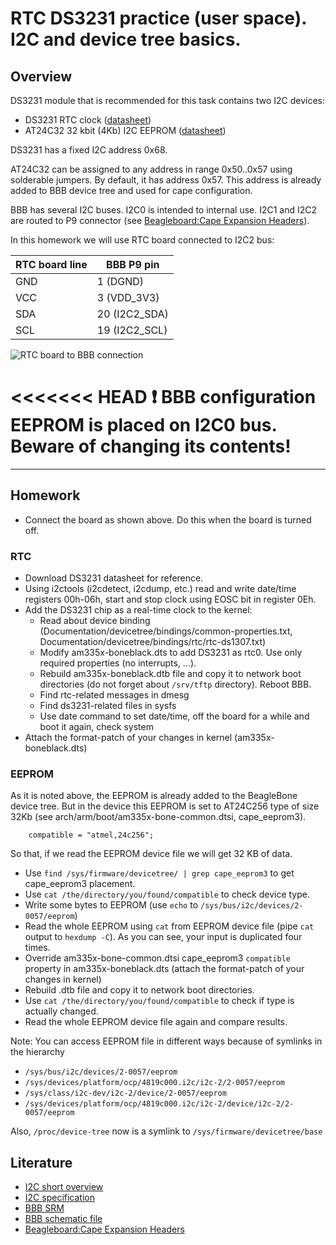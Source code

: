 # RTC DS3231 practice (user space). I2C and device tree basics.

## Overview

DS3231 module that is recommended for this task contains two I2C devices:

* DS3231 RTC clock ([datasheet](https://datasheets.maximintegrated.com/en/ds/DS3231.pdf))
* AT24C32 32 kbit (4Kb) I2C EEPROM ([datasheet](https://ww1.microchip.com/downloads/en/DeviceDoc/doc0336.pdf))

DS3231 has a fixed I2C address 0x68.

AT24C32 can be assigned to any address in range 0x50..0x57 using solderable jumpers. By default, it has address 0x57. This address is already added to BBB device tree and used for cape configuration.

BBB has several I2C buses. I2C0 is intended to internal use. I2C1 and I2C2 are routed to P9 connector (see [Beagleboard:Cape Expansion Headers](https://elinux.org/Beagleboard:Cape_Expansion_Headers)).

In this homework we will use RTC board connected to I2C2 bus:

| RTC board line | BBB P9 pin |
| -------------- | ---------- |
| GND  | 1 (DGND)   |
| VCC  | 3 (VDD\_3V3) |
| SDA  | 20 (I2C2\_SDA) |
| SCL  | 19 (I2C2\_SCL) |

![RTC board to BBB connection](./images/BBB-RTC.jpg)

<<<<<<< HEAD
:exclamation: BBB configuration EEPROM is placed on I2C0 bus. Beware of changing its contents!
=======

---

## Homework

* Connect the board as shown above. Do this when the board is turned off.

### RTC
* Download DS3231 datasheet for reference. 
* Using i2ctools (i2cdetect, i2cdump, etc.) read and write date/time registers 00h-06h, start and stop clock using EOSC bit in register 0Eh.
* Add the DS3231 chip as a real-time clock to the kernel:
  * Read about device binding (Documentation/devicetree/bindings/common-properties.txt, Documentation/devicetree/bindings/rtc/rtc-ds1307.txt)
  * Modify am335x-boneblack.dts to add DS3231 as rtc0. Use only required properties (no interrupts, ...).
  * Rebuild  am335x-boneblack.dtb file and copy it to network boot directories (do not forget about `/srv/tftp` directory). Reboot BBB.
  * Find rtc-related messages in dmesg
  * Find ds3231-related files in sysfs
  * Use date command to set date/time, off the board for a while and boot it again, check system
* Attach the format-patch of your changes in kernel (am335x-boneblack.dts)

### EEPROM

As it is noted above, the EEPROM is already added to the BeagleBone device tree. But in the device this EEPROM is set to AT24C256 type of size 32Kb (see arch/arm/boot/am335x-bone-common.dtsi, cape\_eeprom3). 
```
	compatible = "atmel,24c256";
```
So that, if we read the EEPROM device file we will get 32 KB of data.

* Use `find /sys/firmware/devicetree/ | grep cape_eeprom3` to get cape\_eeprom3 placement.
* Use `cat /the/directory/you/found/compatible` to check device type.
* Write some bytes to EEPROM (use `echo` to `/sys/bus/i2c/devices/2-0057/eeprom`)
* Read the whole EEPROM using `cat` from EEPROM device file (pipe `cat` output to `hexdump -C`). As you can see, your input is duplicated four times.
* Override am335x-bone-common.dtsi cape\_eeprom3 `compatible` property in am335x-boneblack.dts
(attach the format-patch of your changes in kernel)
* Rebuild  .dtb file and copy it to network boot directories.
* Use `cat /the/directory/you/found/compatible` to check if type is actually changed.
* Read the whole EEPROM device file again and compare results.

Note:
You can access EEPROM file in different ways because of symlinks in the hierarchy

* `/sys/bus/i2c/devices/2-0057/eeprom`
* `/sys/devices/platform/ocp/4819c000.i2c/i2c-2/2-0057/eeprom`
* `/sys/class/i2c-dev/i2c-2/device/2-0057/eeprom`
* `/sys/devices/platform/ocp/4819c000.i2c/i2c-2/device/i2c-2/2-0057/eeprom`

Also, `/proc/device-tree` now is a symlink to `/sys/firmware/devicetree/base`

## Literature

* [I2C short overview](https://www.ti.com/lit/an/slva704/slva704.pdf)
* [I2C specification](https://www.nxp.com/docs/en/user-guide/UM10204.pdf)
* [BBB SRM](https://github.com/beagleboard/beaglebone-black/blob/master/BBB_SRM.pdf)
* [BBB schematic file](https://github.com/beagleboard/beaglebone-black/blob/master/BBB_SCH.pdf)
* [Beagleboard:Cape Expansion Headers](https://elinux.org/Beagleboard:Cape_Expansion_Headers)

